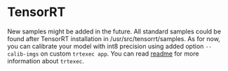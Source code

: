 # TensorRT
New samples might be added in the future. All standard samples could be found after TensorRT installation in /usr/src/tensorrt/samples. As for now, you can calibrate your model with int8 precision using added option `--calib-imgs` on custom `trtexec app`. You can read [readme](https://github.com/SashaAlderson/tensorRT/blob/main/trtexec/README.md) for more information about `trtexec`.
